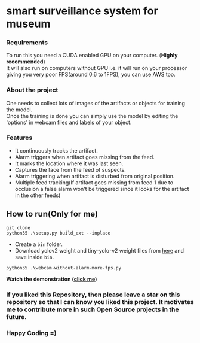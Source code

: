 # smart surveillance system for museum

<h3>Requirements</h3>
To run this you need a CUDA enabled GPU on your computer. (<b>Highly recommended</b>)<br>
It will also run on computers without GPU i.e. it will run on your processor giving you very poor FPS(around 0.6 to 1FPS), you can use AWS too.

<h3>About the project</h3>
One needs to collect lots of images of the artifacts or objects for training the model.
<br>
Once the training is done you can simply use the model by editing the 'options' in webcam files and labels of your object.
<br>

<h3>Features</h3>
<ul>
  <li>It continuously tracks the artifact.</li>
  <li>Alarm triggers when artifact goes missing from the feed.</li>
  <li>It marks the location where it was last seen.</li>
  <li>Captures the face from the feed of suspects.</li>
  <li>Alarm triggering when artifact is disturbed from original position.</li>
  <li>Multiple feed tracking(If artifact goes missing from feed 1 due to occlusion a false alarm won't be triggered since it looks for the artifact in the other feeds)</li>
</ul>

## How to run(Only for me)
```git
git clone
python35 .\setup.py build_ext --inplace
```
- Create a ```bin``` folder.
- Download yolov2 weight and tiny-yolo-v2 weight files from [here](https://pjreddie.com/darknet/yolov2/) and save inside ```bin```.

```git
python35 .\webcam-without-alarm-more-fps.py
```

<b>Watch the demonstration (<a href="https://youtu.be/I3j_2NcZQds">click me</a>)</b>

### If you liked this Repository, then please leave a star on this repository so that I can know you liked this project. It motivates me to contribute more in such Open Source projects in the future.
### Happy Coding =)
